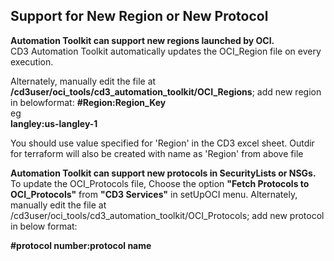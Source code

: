 ## Support for New Region or New Protocol
**Automation Toolkit can support new regions launched by OCI.**<br>
CD3 Automation Toolkit automatically updates the OCI_Region file on every execution.

Alternately, manually edit the file at **/cd3user/oci_tools/cd3_automation_toolkit/OCI_Regions**; add new region in belowformat:
**#Region:Region_Key**<br>
eg<br>
**langley:us-langley-1**

You should use value specified for 'Region' in the CD3 excel sheet. Outdir for terraform will also be created with name as 'Region' from above file

**Automation Toolkit can support new protocols in SecurityLists or NSGs.**<br> 
To update the OCI_Protocols file, Choose the option **"Fetch Protocols to OCI_Protocols"** from **"CD3 Services"** in setUpOCI menu.
Alternately, manually edit the file at /cd3user/oci_tools/cd3_automation_toolkit/OCI_Protocols; add new protocol in below format:

**#protocol number:protocol name**
